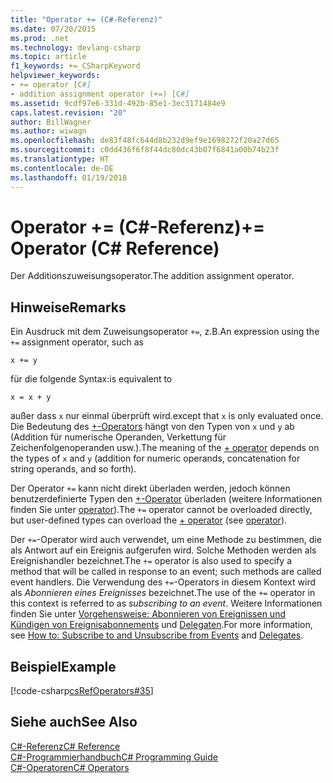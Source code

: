 ```yaml
---
title: "Operator += (C#-Referenz)"
ms.date: 07/20/2015
ms.prod: .net
ms.technology: devlang-csharp
ms.topic: article
f1_keywords: +=_CSharpKeyword
helpviewer_keywords:
- += operator [C#]
- addition assignment operator (+=) [C#]
ms.assetid: 9cdf97e6-331d-492b-85e1-3ec3171484e9
caps.latest.revision: "20"
author: BillWagner
ms.author: wiwagn
ms.openlocfilehash: de83f48fc644d8b232d9ef9e1698272f20a27d65
ms.sourcegitcommit: c0dd436f6f8f44dc80dc43b07f6841a00b74b23f
ms.translationtype: HT
ms.contentlocale: de-DE
ms.lasthandoff: 01/19/2018
---
```

# <a name="-operator-c-reference"></a><span data-ttu-id="27f7f-102">Operator += (C#-Referenz)</span><span class="sxs-lookup"><span data-stu-id="27f7f-102">+= Operator (C# Reference)</span></span>
<span data-ttu-id="27f7f-103">Der Additionszuweisungsoperator.</span><span class="sxs-lookup"><span data-stu-id="27f7f-103">The addition assignment operator.</span></span>  
  
## <a name="remarks"></a><span data-ttu-id="27f7f-104">Hinweise</span><span class="sxs-lookup"><span data-stu-id="27f7f-104">Remarks</span></span>  
 <span data-ttu-id="27f7f-105">Ein Ausdruck mit dem Zuweisungsoperator `+=`, z.B.</span><span class="sxs-lookup"><span data-stu-id="27f7f-105">An expression using the `+=` assignment operator, such as</span></span>  
  
```  
x += y  
```  
  
 <span data-ttu-id="27f7f-106">für die folgende Syntax:</span><span class="sxs-lookup"><span data-stu-id="27f7f-106">is equivalent to</span></span>  
  
```  
x = x + y  
```  
  
 <span data-ttu-id="27f7f-107">außer dass `x` nur einmal überprüft wird.</span><span class="sxs-lookup"><span data-stu-id="27f7f-107">except that `x` is only evaluated once.</span></span> <span data-ttu-id="27f7f-108">Die Bedeutung des [+-Operators](../../../csharp/language-reference/operators/addition-operator.md) hängt von den Typen von `x` und `y` ab (Addition für numerische Operanden, Verkettung für Zeichenfolgenoperanden usw.).</span><span class="sxs-lookup"><span data-stu-id="27f7f-108">The meaning of the [+ operator](../../../csharp/language-reference/operators/addition-operator.md) depends on the types of `x` and `y` (addition for numeric operands, concatenation for string operands, and so forth).</span></span>  
  
 <span data-ttu-id="27f7f-109">Der Operator `+=` kann nicht direkt überladen werden, jedoch können benutzerdefinierte Typen den [+-Operator](../../../csharp/language-reference/operators/addition-operator.md) überladen (weitere Informationen finden Sie unter [operator](../../../csharp/language-reference/keywords/operator.md)).</span><span class="sxs-lookup"><span data-stu-id="27f7f-109">The `+=` operator cannot be overloaded directly, but user-defined types can overload the [+ operator](../../../csharp/language-reference/operators/addition-operator.md) (see [operator](../../../csharp/language-reference/keywords/operator.md)).</span></span>  
  
 <span data-ttu-id="27f7f-110">Der `+=`-Operator wird auch verwendet, um eine Methode zu bestimmen, die als Antwort auf ein Ereignis aufgerufen wird. Solche Methoden werden als Ereignishandler bezeichnet.</span><span class="sxs-lookup"><span data-stu-id="27f7f-110">The `+=` operator is also used to specify a method that will be called in response to an event; such methods are called event handlers.</span></span> <span data-ttu-id="27f7f-111">Die Verwendung des `+=`-Operators in diesem Kontext wird als *Abonnieren eines Ereignisses* bezeichnet.</span><span class="sxs-lookup"><span data-stu-id="27f7f-111">The use of the `+=` operator in this context is referred to as *subscribing to an event*.</span></span> <span data-ttu-id="27f7f-112">Weitere Informationen finden Sie unter [Vorgehensweise: Abonnieren von Ereignissen und Kündigen von Ereignisabonnements](../../../csharp/programming-guide/events/how-to-subscribe-to-and-unsubscribe-from-events.md) und [Delegaten](../../../csharp/programming-guide/delegates/index.md).</span><span class="sxs-lookup"><span data-stu-id="27f7f-112">For more information, see [How to: Subscribe to and Unsubscribe from Events](../../../csharp/programming-guide/events/how-to-subscribe-to-and-unsubscribe-from-events.md) and [Delegates](../../../csharp/programming-guide/delegates/index.md).</span></span>  
  
## <a name="example"></a><span data-ttu-id="27f7f-113">Beispiel</span><span class="sxs-lookup"><span data-stu-id="27f7f-113">Example</span></span>  
 [!code-csharp[csRefOperators#35](../../../csharp/language-reference/operators/codesnippet/CSharp/addition-assignment-operator_1.cs)]  
  
## <a name="see-also"></a><span data-ttu-id="27f7f-114">Siehe auch</span><span class="sxs-lookup"><span data-stu-id="27f7f-114">See Also</span></span>  
 [<span data-ttu-id="27f7f-115">C#-Referenz</span><span class="sxs-lookup"><span data-stu-id="27f7f-115">C# Reference</span></span>](../../../csharp/language-reference/index.md)  
 [<span data-ttu-id="27f7f-116">C#-Programmierhandbuch</span><span class="sxs-lookup"><span data-stu-id="27f7f-116">C# Programming Guide</span></span>](../../../csharp/programming-guide/index.md)  
 [<span data-ttu-id="27f7f-117">C#-Operatoren</span><span class="sxs-lookup"><span data-stu-id="27f7f-117">C# Operators</span></span>](../../../csharp/language-reference/operators/index.md)
